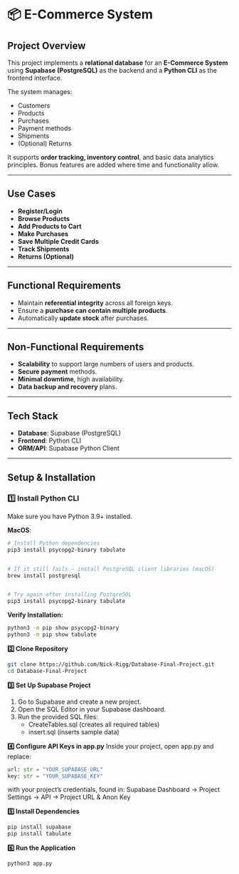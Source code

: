 # 📦 E-Commerce System

## Project Overview
This project implements a **relational database** for an **E-Commerce System** using **Supabase (PostgreSQL)** as the backend and a **Python CLI** as the frontend interface.

The system manages:
- Customers  
- Products  
- Purchases  
- Payment methods  
- Shipments  
- (Optional) Returns  

It supports **order tracking, inventory control**, and basic data analytics principles. Bonus features are added where time and functionality allow.

---

## Use Cases
- **Register/Login**  
- **Browse Products**  
- **Add Products to Cart**  
- **Make Purchases**  
- **Save Multiple Credit Cards**  
- **Track Shipments**  
- **Returns (Optional)**  

---

## Functional Requirements
- Maintain **referential integrity** across all foreign keys.  
- Ensure a **purchase can contain multiple products**.  
- Automatically **update stock** after purchases.  

---

## Non-Functional Requirements
- **Scalability** to support large numbers of users and products.  
- **Secure payment** methods.  
- **Minimal downtime**, high availability.  
- **Data backup and recovery** plans.  

---

## Tech Stack
- **Database**: Supabase (PostgreSQL)  
- **Frontend**: Python CLI  
- **ORM/API**: Supabase Python Client  

---

## Setup & Installation

### **1️⃣ Install Python CLI**
Make sure you have Python 3.9+ installed.

**MacOS**:
```bash
# Install Python dependencies
pip3 install psycopg2-binary tabulate


# If it still fails — install PostgreSQL client libraries (macOS)
brew install postgresql


# Try again after installing PostgreSQL
pip3 install psycopg2-binary tabulate
```

**Verify Installation:**
```bash
python3 -m pip show psycopg2-binary
python3 -m pip show tabulate
```

**2️⃣ Clone Repository**
```bash
git clone https://github.com/Nick-Rigg/Database-Final-Project.git
cd Database-Final-Project
```

**3️⃣ Set Up Supabase Project**
1. Go to Supabase and create a new project.
2. Open the SQL Editor in your Supabase dashboard.
3. Run the provided SQL files:
    - CreateTables.sql (creates all required tables)
    - insert.sql (inserts sample data)

**4️⃣ Configure API Keys in app.py**
Inside your project, open app.py and replace:
```python
url: str = "YOUR_SUPABASE_URL"
key: str = "YOUR_SUPABASE_KEY"
```
with your project’s credentials, found in:
Supabase Dashboard → Project Settings → API → Project URL & Anon Key

**5️⃣ Install Dependencies**
```bash
pip install supabase
pip install tabulate
```

**6️⃣ Run the Application**
```bash
python3 app.py
```
